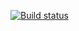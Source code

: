 [![Build status](https://ci.appveyor.com/api/projects/status/jy3uh50noqaaxcxu?svg=true)](https://ci.appveyor.com/project/SvetlanaSvetina/testapi-postman)
